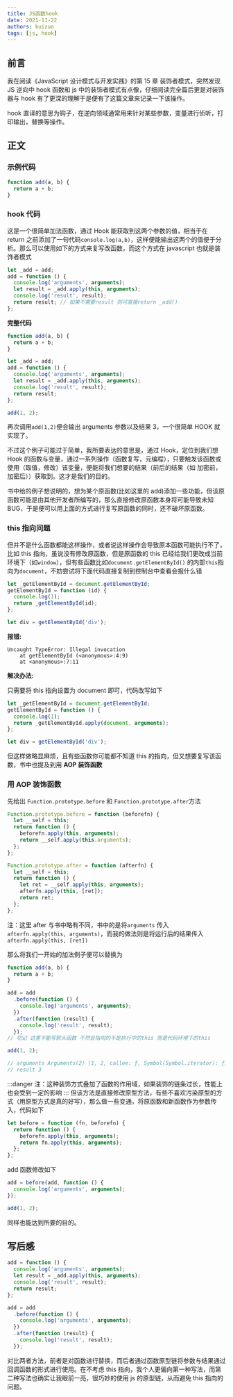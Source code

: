 ```yaml
---
title: JS函数hook
date: 2021-11-22
authors: kuizuo
tags: [js, hook]
---
```


<!-- truncate -->

## 前言

我在阅读《JavaScript 设计模式与开发实践》的第 15 章 装饰者模式，突然发现 JS 逆向中 hook 函数和 js 中的装饰者模式有点像，仔细阅读完全篇后更是对装饰器与 hook 有了更深的理解于是便有了这篇文章来记录一下该操作。

hook 直译的意思为钩子，在逆向领域通常用来针对某些参数，变量进行侦听，打印输出，替换等操作。

## 正文

### 示例代码

```javascript
function add(a, b) {
  return a + b;
}
```

### hook 代码

这是一个很简单加法函数，通过 Hook 能获取到这两个参数的值，相当于在 return 之前添加了一句代码`console.log(a,b)`，这样便能输出这两个的值便于分析。那么可以使用如下的方式来复写改函数，而这个方式在 javascript 也就是装饰者模式

```javascript
let _add = add;
add = function () {
  console.log('arguments', arguments);
  let result = _add.apply(this, arguments);
  console.log('result', result);
  return result; // 如果不需要result 则可直接return _add()
};
```

**完整代码**

```javascript
function add(a, b) {
  return a + b;
}

let _add = add;
add = function () {
  console.log('arguments', arguments);
  let result = _add.apply(this, arguments);
  console.log('result', result);
  return result;
};

add(1, 2);
```

再次调用`add(1,2)`便会输出 arguments 参数以及结果 3，一个很简单 HOOK 就实现了。

不过这个例子可能过于简单，我所要表达的意思是，通过 Hook，定位到我们想 Hook 的函数与变量，通过一系列操作（函数复写，元编程），只要触发该函数或使用（取值，修改）该变量，便能将我们想要的结果（前后的结果（如 加密前，加密后））获取到。这才是我们的目的。

书中给的例子想说明的，想为某个原函数(比如这里的 add)添加一些功能，但该原函数可能是由其他开发者所编写的，那么直接修改原函数本身将可能导致未知 BUG，于是便可以用上面的方式进行复写原函数的同时，还不破坏原函数。

### this 指向问题

但并不是什么函数都能这样操作，或者说这样操作会导致原本函数可能执行不了，比如 this 指向，虽说没有修改原函数，但是原函数的 this 已经给我们更改成当前环境下（如`window`），但有些函数比如`document.getElementById()` 的内部`this`指向为`document`，不妨尝试将下面代码直接复制到控制台中查看会报什么错

```javascript
let _getElementById = document.getElementById;
getElementById = function (id) {
  console.log(1);
  return _getElementById(id);
};

let div = getElementById('div');
```

**报错:**

```
Uncaught TypeError: Illegal invocation
    at getElementById (<anonymous>:4:9)
    at <anonymous>:7:11
```

**解决办法:**

只需要将 this 指向设置为 document 即可，代码改写如下

```javascript
let _getElementById = document.getElementById;
getElementById = function () {
  console.log(1);
  return _getElementById.apply(document, arguments);
};

let div = getElementById('div');
```

但这样做略显麻烦，且有些函数你可能都不知道 this 的指向，但又想要复写该函数，书中也提及到用 **AOP 装饰函数**

### 用 AOP 装饰函数

先给出 `Function.prototype.before` 和 `Function.prototype.after`方法

```javascript
Function.prototype.before = function (beforefn) {
  let __self = this;
  return function () {
    beforefn.apply(this, arguments);
    return __self.apply(this.arguments);
  };
};

Function.prototype.after = function (afterfn) {
  let __self = this;
  return function () {
    let ret = __self.apply(this, arguments);
    afterfn.apply(this, [ret]);
    return ret;
  };
};
```

注：这里 after 与书中略有不同，书中的是将`arguments` 传入`afterfn.apply(this, arguments)`，而我的做法则是将运行后的结果传入 `afterfn.apply(this, [ret])`

那么将我们一开始的加法例子便可以替换为

```javascript
function add(a, b) {
  return a + b;
}

add = add
  .before(function () {
    console.log('arguments', arguments);
  })
  .after(function (result) {
    console.log('result', result);
  });
// 切记 这里不能写箭头函数 不然会指向的不是执行中的this 而是代码环境下的this

add(1, 2);

// arguments Arguments(2) [1, 2, callee: ƒ, Symbol(Symbol.iterator): ƒ]
// result 3
```

:::danger
注：这种装饰方式叠加了函数的作用域，如果装饰的链条过长，性能上也会受到一定的影响
:::
但该方法是直接修改原型方法，有些不喜欢污染原型的方式（用原型方式是真的好写），那么做一些变通，将原函数和新函数作为参数传入，代码如下

```javascript
let before = function (fn, beforefn) {
  return function () {
    beforefn.apply(this, arguments);
    return fn.apply(this, arguments);
  };
};
```

add 函数修改如下

```javascript
add = before(add, function () {
  console.log('arguments', arguments);
});

add(1, 2);
```

同样也能达到所要的目的。

## 写后感

```javascript
add = function () {
  console.log('arguments', arguments);
  let result = _add.apply(this, arguments);
  console.log('result', result);
  return result;
};
```

```javascript
add = add
  .before(function () {
    console.log('arguments', arguments);
  })
  .after(function (result) {
    console.log('result', result);
  });
```

对比两者方法，前者是对函数进行替换，而后者通过函数原型链将参数与结果通过回调函数的形式进行使用。在不考虑 this 指向，我个人更偏向第一种写法，而第二种写法也确实让我眼前一亮，很巧妙的使用 js 的原型链，从而避免 this 指向的问题。
